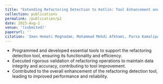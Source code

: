 ```yaml
---
title: "Extending Refactoring Detection to Kotlin: Tool Enhancement and Validated Dataset Creationt"
collection: publications
permalink: /publication/p2
date: 2023-Aug-1
venue: '(submited)'
paperurl: ''
citation: 'Iman Hemati Moghadam, Mohammad Mehdi Afkhami, Parsa Kamalipour, Vadim Zaytsev &quot;Extending Refactoring Detection to Kotlin: Tool Enhancement and Validated Dataset Creationt.&quot; (submitted).'
---
```


- Programmed and developed essential tools to support the refactoring detection tool, ensuring its functionality and efficiency.
- Executed rigorous validation of refactoring operations to maintain data integrity and accuracy, contributing to tool improvement.
- Contributed to the overall enhancement of the refactoring detection tool, leading to improved performance and reliability.
